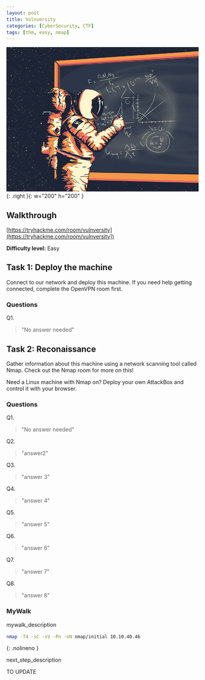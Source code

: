 ```yaml
---
layout: post
title: Vulnversity
categories: [CyberSecurity, CTF]
tags: [thm, easy, nmap]
---
```

![Basic Pentesting](./assets/vulnversity.png){: .right }{: w="200" h="200" }
## Walkthrough
[https://tryhackme.com/room/vulnversity](https://tryhackme.com/room/vulnversity])

**Difficulty level:** Easy

## Task 1: Deploy the machine
Connect to our network and deploy this machine. If you need help getting connected, complete the OpenVPN room first.


### Questions

Q1. 

> "No answer needed"


## Task 2: Reconaissance

Gather information about this machine using a network scanning tool called Nmap. Check out the Nmap room for more on this!

Need a Linux machine with Nmap on? Deploy your own AttackBox and control it with your browser.

### Questions

Q1. 

> "No answer needed"

Q2. 

> "answer2"

Q3. 

> "answer 3"

Q4. 

> "answer 4" 

Q5. 

> "answer 5"

Q6. 

> "answer 6"

Q7. 

> "answer 7"

Q8. 

> "answer 8"

### MyWalk

mywalk_description

```bash
nmap -T4 -sC -sV -Pn -oN nmap/initial 10.10.40.46
```
{: .nolineno }

next_step_description

TO UPDATE